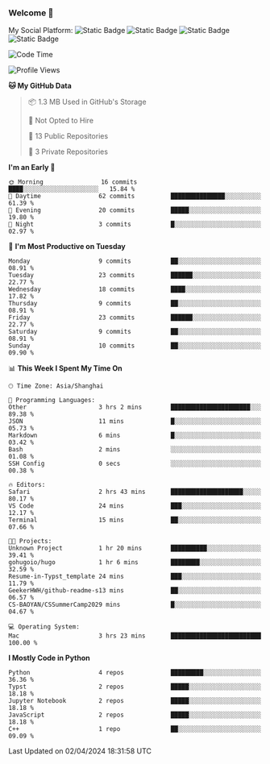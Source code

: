 ### Welcome 👋

<!--
**CheneyNine/CheneyNine** is a ✨ _special_ ✨ repository because its `README.md` (this file) appears on your GitHub profile.

Here are some ideas to get you started:

- 🔭 I’m currently working on ...
- 🌱 I’m currently learning ...
- 👯 I’m looking to collaborate on ...
- 🤔 I’m looking for help with ...
- 💬 Ask me about ...
- 📫 How to reach me: ...
- 😄 Pronouns: ...
- ⚡ Fun fact: ...
-->

My Social Platform:
![Static Badge](https://img.shields.io/badge/_-CheneyNine-black?style=flat&logo=Github&logoColor=white&cacheSeconds=https%3A%2F%2Fgithub.com%2FCheneyNine)
![Static Badge](https://img.shields.io/badge/_-cheneynine.top-purple?style=flat&logo=googlehome&logoColor=white&link=https%3A%2F%2Fwww.cheneynine.top)
![Static Badge](https://img.shields.io/badge/_-CQU__Cheney-green?style=flat&logo=wechat&logoColor=white&link=https%3A%2F%2Fwww.linkedin.com%2Fin%2Fyinan-chen-9b09202b9%2F)
![Static Badge](https://img.shields.io/badge/_-Cheney-blue?style=flat&logo=linkedin&logoColor=white&link=https%3A%2F%2Fwww.linkedin.com%2Fin%2Fyinan-chen-9b09202b9%2F)


<!--START_SECTION:waka-->
![Code Time](http://img.shields.io/badge/Code%20Time-3%20hrs%2023%20mins-blue)

![Profile Views](http://img.shields.io/badge/Profile%20Views-0-blue)

**🐱 My GitHub Data** 

> 📦 1.3 MB Used in GitHub's Storage 
 > 
> 🚫 Not Opted to Hire
 > 
> 📜 13 Public Repositories 
 > 
> 🔑 3 Private Repositories 
 > 
**I'm an Early 🐤** 

```text
🌞 Morning                16 commits          ████░░░░░░░░░░░░░░░░░░░░░   15.84 % 
🌆 Daytime                62 commits          ███████████████░░░░░░░░░░   61.39 % 
🌃 Evening                20 commits          █████░░░░░░░░░░░░░░░░░░░░   19.80 % 
🌙 Night                  3 commits           █░░░░░░░░░░░░░░░░░░░░░░░░   02.97 % 
```
📅 **I'm Most Productive on Tuesday** 

```text
Monday                   9 commits           ██░░░░░░░░░░░░░░░░░░░░░░░   08.91 % 
Tuesday                  23 commits          ██████░░░░░░░░░░░░░░░░░░░   22.77 % 
Wednesday                18 commits          ████░░░░░░░░░░░░░░░░░░░░░   17.82 % 
Thursday                 9 commits           ██░░░░░░░░░░░░░░░░░░░░░░░   08.91 % 
Friday                   23 commits          ██████░░░░░░░░░░░░░░░░░░░   22.77 % 
Saturday                 9 commits           ██░░░░░░░░░░░░░░░░░░░░░░░   08.91 % 
Sunday                   10 commits          ██░░░░░░░░░░░░░░░░░░░░░░░   09.90 % 
```


📊 **This Week I Spent My Time On** 

```text
🕑︎ Time Zone: Asia/Shanghai

💬 Programming Languages: 
Other                    3 hrs 2 mins        ██████████████████████░░░   89.38 % 
JSON                     11 mins             █░░░░░░░░░░░░░░░░░░░░░░░░   05.73 % 
Markdown                 6 mins              █░░░░░░░░░░░░░░░░░░░░░░░░   03.42 % 
Bash                     2 mins              ░░░░░░░░░░░░░░░░░░░░░░░░░   01.08 % 
SSH Config               0 secs              ░░░░░░░░░░░░░░░░░░░░░░░░░   00.38 % 

🔥 Editors: 
Safari                   2 hrs 43 mins       ████████████████████░░░░░   80.17 % 
VS Code                  24 mins             ███░░░░░░░░░░░░░░░░░░░░░░   12.17 % 
Terminal                 15 mins             ██░░░░░░░░░░░░░░░░░░░░░░░   07.66 % 

🐱‍💻 Projects: 
Unknown Project          1 hr 20 mins        ██████████░░░░░░░░░░░░░░░   39.41 % 
gohugoio/hugo            1 hr 6 mins         ████████░░░░░░░░░░░░░░░░░   32.59 % 
Resume-in-Typst_template 24 mins             ███░░░░░░░░░░░░░░░░░░░░░░   11.79 % 
GeekerHWH/github-readme-s13 mins             ██░░░░░░░░░░░░░░░░░░░░░░░   06.57 % 
CS-BAOYAN/CSSummerCamp2029 mins              █░░░░░░░░░░░░░░░░░░░░░░░░   04.67 % 

💻 Operating System: 
Mac                      3 hrs 23 mins       █████████████████████████   100.00 % 
```

**I Mostly Code in Python** 

```text
Python                   4 repos             █████████░░░░░░░░░░░░░░░░   36.36 % 
Typst                    2 repos             █████░░░░░░░░░░░░░░░░░░░░   18.18 % 
Jupyter Notebook         2 repos             █████░░░░░░░░░░░░░░░░░░░░   18.18 % 
JavaScript               2 repos             █████░░░░░░░░░░░░░░░░░░░░   18.18 % 
C++                      1 repo              ██░░░░░░░░░░░░░░░░░░░░░░░   09.09 % 
```




 Last Updated on 02/04/2024 18:31:58 UTC
<!--END_SECTION:waka-->


